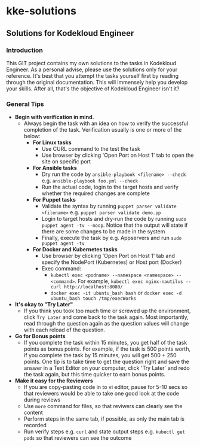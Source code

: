 # kke-solutions
## Solutions for Kodekloud Engineer
### Introduction
This GIT project contains my own solutions to the tasks in Kodekloud Engineer. As a personal advise, please use the solutions only for your reference. It's best that you attempt the tasks yourself first by reading through the original documentation. This will immensely help you develop your skills. After all, that's the objective of Kodekloud Engineer isn't it?

### General Tips
* **Begin with verification in mind.**
    * Always begin the task with an idea on how to verify the successful completion of the task. Verification usually is one or more of the below:
      * **For Linux tasks**
        * Use CURL command to the test the task
        * Use browser by clicking 'Open Port on Host 1' tab to open the site on specific port
      * **For Ansible tasks**
        * Dry run the code by `ansible-playbook <filename> --check` e.g. `ansible-playbook foo.yml --check`
        * Run the actual code, login to the target hosts and verify whether the required changes are complete 
      * **For Puppet tasks**
        * Validate the syntax by running `puppet parser validate <filename>` e.g. `puppet parser validate demo.pp`
        * Login to target hosts and dry-run the code by running `sudo puppet agent -tv --noop`. Notice that the output will state if there are some changes to be made in the system
        * Finally, execute the task by e.g. Appservers and run `sudo puppet agent -tv` 
      * **For Docker and Kubernetes tasks**
        * Use browser by clicking 'Open Port on Host 1' tab and specify the NodePort (Kubernetes) or Host port (Docker)
        * Exec command:
          * `kubectl exec <podname> --namespace <namespace> -- <command>`. For example, `kubectl exec nginx-nautilus -- curl http://localhost:8080/`
          * `docker exec -it ubuntu_bash bash` or `docker exec -d ubuntu_bash touch /tmp/execWorks`
* **It's okay to "Try Later"**
  * If you think you took too much time or screwed up the environment, click `Try Later` and come back to the task again. Most importantly, read through the question again as the question values will change with each reload of the question.
* **Go for Bonus points**
  * If you complete the task within 15 minutes, you get half of the task points as bonus points. For example, if the task is 500 points worth, if you complete the task by 15 minutes, you will get 500 + 250 points. One tip is to take time to get the question right and save the answer in a Text Editor on your computer, click 'Try Later` and redo the task again, but this time quicker to earn bonus points.
* **Make it easy for the Reviewers** 
  * If you are copy-pasting code in to vi editor, pause for 5-10 secs so that reviewers would be able to take one good look at the code during reviews
  * Use `more` command for files, so that reviwers can clearly see the content
  * Perform steps in the same tab, if possible, as only the main tab is recorded
  * Run verify steps e.g. `curl` and state output steps e.g. `kubectl get pods` so that reviewers can see the outcome


